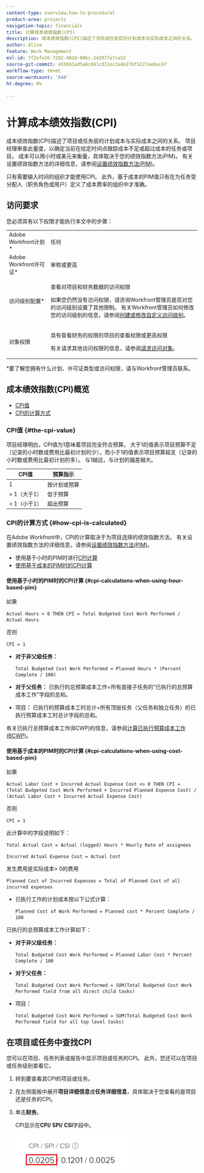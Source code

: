 ```yaml
---
content-type: overview;how-to-procedural
product-area: projects
navigation-topic: financials
title: 计算成本绩效指数(CPI)
description: 成本绩效指数(CPI)描述了项目或任务层的计划成本与实际成本之间的关系。 项目经理审查此量度，以确定当前在给定时间点跟踪成本不足或超过成本的任务或项目。
author: Alina
feature: Work Management
exl-id: 7f2efe26-7292-482d-986c-2d2077a7ca52
source-git-commit: a55041ad5a6cd41cd11ec3ade27bf5227ae0ac47
workflow-type: tm+mt
source-wordcount: '644'
ht-degree: 0%

---
```


# 计算成本绩效指数(CPI)

<!--
<p data-mc-conditions="QuicksilverOrClassic.Draft mode">(NOTE: Linked to the product. Do not change link.)</p>
-->

成本绩效指数(CPI)描述了项目或任务层的计划成本与实际成本之间的关系。 项目经理审查此量度，以确定当前在给定时间点跟踪成本不足或超过成本的任务或项目。 成本可以用小时或美元来衡量，具体取决于您的绩效指数方法(PIM)。 有关设置绩效指数方法的详细信息，请参阅[设置绩效指数方法(PIM)](../../../manage-work/projects/project-finances/set-pim.md)。

只有需要输入时间的组织才能使用CPI。 此外，基于成本的PIM值只有在为任务受分配人（职务角色或用户）定义了成本费率的组织中才准确。

## 访问要求

您必须具有以下权限才能执行本文中的步骤：

<table style="table-layout:auto"> 
 <col> 
 <col> 
 <tbody> 
  <tr> 
   <td role="rowheader">Adobe Workfront计划*</td> 
   <td> <p>任何</p> </td> 
  </tr> 
  <tr> 
   <td role="rowheader">Adobe Workfront许可证*</td> 
   <td> <p>审核或更高</p> </td> 
  </tr> 
  <tr> 
   <td role="rowheader">访问级别配置*</td> 
   <td> <p>查看对项目和财务数据的访问权限</p> <p> 如果您仍然没有访问权限，请咨询Workfront管理员是否对您的访问级别设置了其他限制。 有关Workfront管理员如何修改您的访问级别的信息，请参阅<a href="../../../administration-and-setup/add-users/configure-and-grant-access/create-modify-access-levels.md" class="MCXref xref">创建或修改自定义访问级别</a>。</p> </td> 
  </tr> 
  <tr> 
   <td role="rowheader">对象权限</td> 
   <td> <p>具有查看财务的权限的项目的查看权限或更高权限</p> <p>有关请求其他访问权限的信息，请参阅<a href="../../../workfront-basics/grant-and-request-access-to-objects/request-access.md" class="MCXref xref">请求访问对象</a>。</p> </td> 
  </tr> 
 </tbody> 
</table>

&#42;要了解您拥有什么计划、许可证类型或访问权限，请与Workfront管理员联系。

## 成本绩效指数(CPI)概览

* [CPI值](#the-cpi-value)
* [CPI的计算方式](#how-cpi-is-calculated)

### CPI值 {#the-cpi-value}

项目经理明白，CPI值为1意味着项目完全符合预算。 大于1的值表示项目预算不足（记录的小时数或费用比最初计划的少），而小于1的值表示项目预算超支（记录的小时数或费用比最初计划的多）。 与1越远，与计划的偏差越大。

| **CPI值** | **预算指示** |
|---|---|
| 1 | 按计划或预算 |
| > 1（大于1） | 低于预算 |
| &lt; 1（小于1） | 超出预算 |


### CPI的计算方式 {#how-cpi-is-calculated}

在Adobe Workfront中，CPI的计算取决于为项目选择的绩效指数方法。 有关设置绩效指数方法的详细信息，请参阅[设置绩效指数方法(PIM)](../../../manage-work/projects/project-finances/set-pim.md)。

* 使用基于小时的PIM时进行[CPI计算](#cpi-calculations-when-using-hour-based-pim)
* [使用基于成本的PIM时的CPI计算](#cpi-calculations-when-using-cost-based-pim)

#### 使用基于小时的PIM时的CPI计算 {#cpi-calculations-when-using-hour-based-pim}

如果

```
Actual Hours > 0 THEN CPI = Total Budgeted Cost Work Performed / Actual Hours
```

否则

```
CPI = 1
```

* **对于非父级任务：**

  ```
  Total Budgeted Cost Work Performed = Planned Hours * (Percent Complete / 100)
  ```

* **对于父任务：**
已执行的总预算成本工作=所有直接子任务的“已执行的总预算成本工作”字段的总和。

* 项目&#x200B;**：**
已执行的预算成本工时总计=所有顶层任务（父任务和独立任务）的已执行预算成本工时总计字段的总和。

有关已执行总预算成本工作(BCWP)的信息，请参阅[计算已执行预算成本工作(BCWP)](../../../manage-work/projects/project-finances/calculate-bcwp.md)。

#### 使用基于成本的PIM时的CPI计算 {#cpi-calculations-when-using-cost-based-pim}

<!--
<p data-mc-conditions="QuicksilverOrClassic.Draft mode"><code>CPI = (Planned Cost of Work Performed + Planned Cost of Incurred Expenses) / (Total Actual Cost + Actual Cost of Incurred Expenses) </code> </p>
-->

<!--
<p data-mc-conditions="QuicksilverOrClassic.Draft mode"><code>NOTE: this used to be here before - above - but Anna sent me the one below. I kept the other one, although she is still researching its validity - see this issue: https://hub.workfront.com/issue/5fc7b1cf00012aeebf9e822db8ea2513/overview)</code> </p>
-->

如果

```
Actual Labor Cost + Incurred Actual Expense Cost <> 0 THEN CPI = (Total Budgeted Cost Work Performed + Incurred Planned Expense Cost) / (Actual Labor Cost + Incurred Actual Expense Cost)
```



否则

```
CPI = 1
```

<!--
<p data-mc-conditions="QuicksilverOrClassic.Draft mode"><code>(NOTE: above: this used to say: CPI = CPI Labor, but Anna had me fix it on July 21, 2021)</code> </p>
-->

此计算中的字段说明如下：

```
Total Actual Cost = Actual (logged) Hours * Hourly Rate of assignees
```

```
Incurred Actual Expense Cost = Actual Cost
```

发生费用是实际成本> 0的费用

```
Planned Cost of Incurred Expenses = Total of Planned Cost of all incurred expenses
```



<!--
  <p data-mc-conditions="QuicksilverOrClassic.Draft mode">(NOTE: Old calculation - taken out by Lilit and replaced below: Planned Cost of Work Performed= (planned labor cost) * (percent complete) / 100 where planned labor cost is the planned hours allocated to assignees * their rates.)</p>
  -->

* 已执行工作的计划成本按以下公式计算：

  ```
  Planned Cost of Work Performed = Planned cost * Percent Complete / 100
  ```

已执行的总预算成本工作计算如下：

* **对于非父级任务：**

  ```
  Total Budgeted Cost Work Performed = Planned Labor Cost * Percent Complete / 100
  ```

* **对于父任务：**

  ```
  Total Budgeted Cost Work Performed = SUM(Total Budgeted Cost Work Performed field from all direct child tasks)
  ```

* 项目&#x200B;**：**

  ```
  Total Budgeted Cost Work Performed = SUM(Total Budgeted Cost Work Performed field for all top level tasks)
  ```



## 在项目或任务中查找CPI

您可以在项目、任务列表或报告中显示项目或任务的CPI。 此外，您还可以在项目或任务级别查看它。

1. 转到要查看其CPI的项目或任务。
1. 在左侧面板中展开&#x200B;**项目详细信息**&#x200B;或&#x200B;**任务详细信息**，具体取决于您查看的是项目还是任务的CPI。

1. 单击&#x200B;**财务**。

   CPI显示在&#x200B;**CPI/ SPI/ CSI**&#x200B;字段中。

   ![](assets/cpi-on-project-nwe.png)
